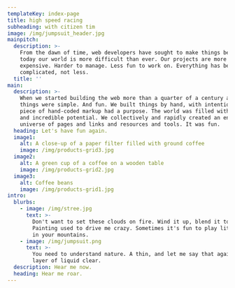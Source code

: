 ```yaml
---
templateKey: index-page
title: high speed racing
subheading: with citizen tim
image: /img/jumpsuit_header.jpg
mainpitch:
  description: >-
    From the dawn of time, web developers have sought to make things better. But
    today our world is more difficult than ever. Our projects are more
    expensive. Harder to manage. Less fun to work on. Everything has become MORE
    complicated, not less. 
  title: ''
main:
  description: >-
    When we started building the web more than a quarter of a century ago,
    things were simple. And fun. We built things by hand, with intention. Every
    piece of hand-coded markup had a purpose. The world was filled with optimism
    and incredible potential. We collectively and rapidly created an entire new
    universe of pages and links and resources and tools. It was fun.
  heading: Let's have fun again.
  image1:
    alt: A close-up of a paper filter filled with ground coffee
    image: /img/products-grid3.jpg
  image2:
    alt: A green cup of a coffee on a wooden table
    image: /img/products-grid2.jpg
  image3:
    alt: Coffee beans
    image: /img/products-grid1.jpg
intro:
  blurbs:
    - image: /img/stree.jpg
      text: >-
        Don't want to set these clouds on fire. Wind it up, blend it together.
        Painting used to drive me crazy. Sometimes it's fun to play little games
        in your mountains. 
    - image: /img/jumpsuit.png
      text: >-
        You need to understand nature. A thin, and let me say that again, a THIN
        layer of liquid clear. 
  description: Hear me now.
  heading: Hear me roar.
---
```


